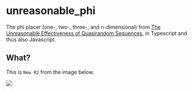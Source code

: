 # unreasonable_phi
The phi placer (one-, two-, three-, and n-dimensional) from [The Unreasonable Effectiveness of
Quasirandom Sequences](http://extremelearning.com.au/unreasonable-effectiveness-of-quasirandom-sequences/),
in Typescript and thus also Javascript.

## What?

This is `New R2` from the image below.

![](http://extremelearning.com.au/wp-content/uploads/2018/04/Animated_Comparison_Color.gif)
